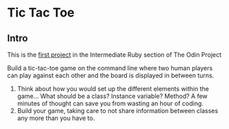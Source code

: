 # Tic Tac Toe

## Intro

This is the [first project](http://www.theodinproject.com/courses/ruby-programming/lessons/oop) in the Intermediate Ruby section of The Odin Project

Build a tic-tac-toe game on the command line where two human players can play
against each other and the board is displayed in between turns.

1. Think about how you would set up the different elements within the game...
   What should be a class? Instance variable? Method? A few minutes of thought can save you from wasting an hour of coding.
2. Build your game, taking care to not share information between classes any more than you have to.
